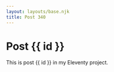 ```yaml
---
layout: layouts/base.njk
title: Post 340
---
```


# Post {{ id }}

This is post {{ id }} in my Eleventy project.
